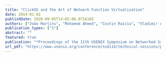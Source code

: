 ```yaml
---
title: "ClickOS and the Art of Network Function Virtualization"
date: 2014-01-01
publishDate: 2020-09-05T14:02:06.071610Z
authors: ["João Martins", "Mohamed Ahmed", "Costin Raiciu", "Vladimir Andrei Olteanu", "Michio Honda", "Roberto Bifulco", "Felipe Huici"]
publication_types: ["1"]
abstract: ""
featured: true 
publication: "*Proceedings of the 11th USENIX Symposium on Networked Systems Design and Implementation, NSDI 2014, Seattle, WA, USA, April 2-4, 2014*"
url_pdf: "https://www.usenix.org/conference/nsdi14/technical-sessions/presentation/martins"
---
```


